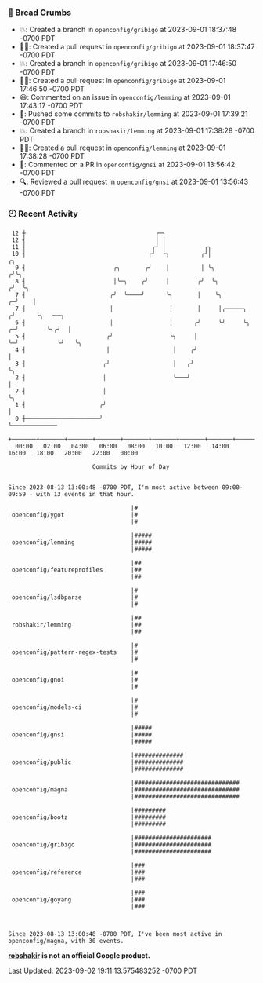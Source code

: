 ### 🍞 Bread Crumbs

 * 💥: Created a branch in `openconfig/gribigo` at 2023-09-01 18:37:48 -0700 PDT
 * ✍🏼: Created a pull request in `openconfig/gribigo` at 2023-09-01 18:37:47 -0700 PDT
 * 💥: Created a branch in `openconfig/gribigo` at 2023-09-01 17:46:50 -0700 PDT
 * ✍🏼: Created a pull request in `openconfig/gribigo` at 2023-09-01 17:46:50 -0700 PDT
 * 😃: Commented on an issue in `openconfig/lemming` at 2023-09-01 17:43:17 -0700 PDT
 * 🚢: Pushed some commits to `robshakir/lemming` at 2023-09-01 17:39:21 -0700 PDT
 * 💥: Created a branch in `robshakir/lemming` at 2023-09-01 17:38:28 -0700 PDT
 * ✍🏼: Created a pull request in `openconfig/lemming` at 2023-09-01 17:38:28 -0700 PDT
 * 💬: Commented on a PR in  `openconfig/gnsi` at 2023-09-01 13:56:42 -0700 PDT
 * 🔍: Reviewed a pull request in  `openconfig/gnsi` at 2023-09-01 13:56:43 -0700 PDT

### 🕘 Recent Activity
```
 12 ┼                                     ╭─╮
 12 ┤                                     │ │
 11 ┤                                    ╭╯ │           ╭╮
 10 ┤                                   ╭╯  ╰╮         ╭╯│                   ╭╮
  9 ┤                         ╭╮       ╭╯    │         │ ╰╮                 ╭╯╰╮
  8 ┤                         │╰─╮    ╭╯     │        ╭╯  ╰╮               ╭╯  ╰╮
  7 ┤                        ╭╯  ╰────╯      ╰╮       │    ╰╮            ╭─╯    │
  7 ┤                        │                │       │     │╭─────╮    ╭╯      ╰╮  ╭──╮
  6 ┤                        │                │      ╭╯     ╰╯     ╰╮ ╭─╯        ╰╮╭╯  │
  5 ┤                       ╭╯                ╰╮     │              ╰─╯           ╰╯   ╰╮
  4 ┤                       │                  │    ╭╯                                  │
  3 ┤                      ╭╯                  │   ╭╯                                   ╰╮
  2 ┤                      │                   ╰───╯                                     │
  2 ┤                      │                                                             ╰╮
  1 ┤                     ╭╯                                                              │
  0 ┼─────────────────────╯                                                               ╰─────────────
    +───────+───────+───────+───────+───────+───────+───────+───────+───────+───────+───────+───────+────
  00:00   02:00   04:00   06:00   08:00   10:00   12:00   14:00   16:00   18:00   20:00   22:00   00:00   

						Commits by Hour of Day


Since 2023-08-13 13:00:48 -0700 PDT, I'm most active between 09:00-09:59 - with 13 events in that hour.

```



```
                                   |#
 openconfig/ygot                   |#
                                   |#

                                   |#####
 openconfig/lemming                |#####
                                   |#####

                                   |##
 openconfig/featureprofiles        |##
                                   |##

                                   |#
 openconfig/lsdbparse              |#
                                   |#

                                   |##
 robshakir/lemming                 |##
                                   |##

                                   |#
 openconfig/pattern-regex-tests    |#
                                   |#

                                   |#
 openconfig/gnoi                   |#
                                   |#

                                   |#
 openconfig/models-ci              |#
                                   |#

                                   |#####
 openconfig/gnsi                   |#####
                                   |#####

                                   |##############
 openconfig/public                 |##############
                                   |##############

                                   |##############################
 openconfig/magna                  |##############################
                                   |##############################

                                   |#########
 openconfig/bootz                  |#########
                                   |#########

                                   |######################
 openconfig/gribigo                |######################
                                   |######################

                                   |###
 openconfig/reference              |###
                                   |###

                                   |###
 openconfig/goyang                 |###
                                   |###



Since 2023-08-13 13:00:48 -0700 PDT, I've been most active in openconfig/magna, with 30 events.

```
**[robshakir](mailto:robjs@google.com) is not an official Google product.**  


Last Updated: 2023-09-02 19:11:13.575483252 -0700 PDT
